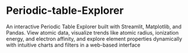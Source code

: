 # Periodic-table-Explorer
An interactive Periodic Table Explorer built with Streamlit, Matplotlib, and Pandas. View atomic data, visualize trends like atomic radius, ionization energy, and electron affinity, and explore element properties dynamically with intuitive charts and filters in a web-based interface
